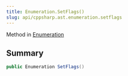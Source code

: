 ```yaml
---
title: Enumeration.SetFlags()
slug: api/cppsharp.ast.enumeration.setflags
---
```

Method in [Enumeration](/api/cppsharp/ast/enumeration)

## Summary



```csharp
public Enumeration SetFlags()
```


